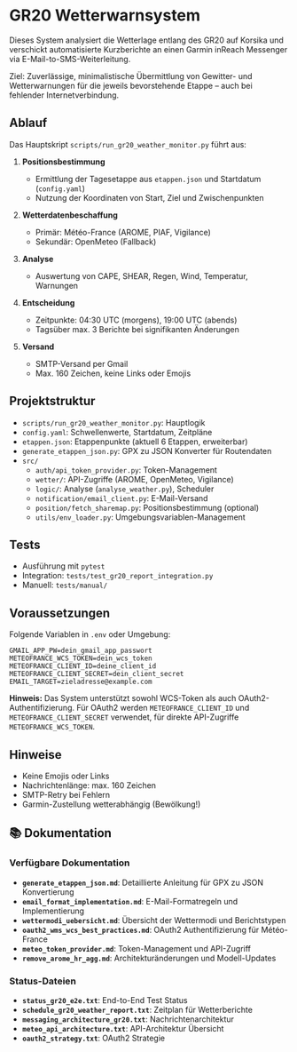 # GR20 Wetterwarnsystem

Dieses System analysiert die Wetterlage entlang des GR20 auf Korsika und verschickt automatisierte Kurzberichte an einen Garmin inReach Messenger via E-Mail-to-SMS-Weiterleitung.

Ziel: Zuverlässige, minimalistische Übermittlung von Gewitter- und Wetterwarnungen für die jeweils bevorstehende Etappe – auch bei fehlender Internetverbindung.

## Ablauf

Das Hauptskript `scripts/run_gr20_weather_monitor.py` führt aus:

1. **Positionsbestimmung**
   - Ermittlung der Tagesetappe aus `etappen.json` und Startdatum (`config.yaml`)
   - Nutzung der Koordinaten von Start, Ziel und Zwischenpunkten

2. **Wetterdatenbeschaffung**
   - Primär: Météo-France (AROME, PIAF, Vigilance)
   - Sekundär: OpenMeteo (Fallback)

3. **Analyse**
   - Auswertung von CAPE, SHEAR, Regen, Wind, Temperatur, Warnungen

4. **Entscheidung**
   - Zeitpunkte: 04:30 UTC (morgens), 19:00 UTC (abends)
   - Tagsüber max. 3 Berichte bei signifikanten Änderungen

5. **Versand**
   - SMTP-Versand per Gmail
   - Max. 160 Zeichen, keine Links oder Emojis

## Projektstruktur

- `scripts/run_gr20_weather_monitor.py`: Hauptlogik
- `config.yaml`: Schwellenwerte, Startdatum, Zeitpläne
- `etappen.json`: Etappenpunkte (aktuell 6 Etappen, erweiterbar)
- `generate_etappen_json.py`: GPX zu JSON Konverter für Routendaten
- `src/`
  - `auth/api_token_provider.py`: Token-Management
  - `wetter/`: API-Zugriffe (AROME, OpenMeteo, Vigilance)
  - `logic/`: Analyse (`analyse_weather.py`), Scheduler
  - `notification/email_client.py`: E-Mail-Versand
  - `position/fetch_sharemap.py`: Positionsbestimmung (optional)
  - `utils/env_loader.py`: Umgebungsvariablen-Management

## Tests

- Ausführung mit `pytest`
- Integration: `tests/test_gr20_report_integration.py`
- Manuell: `tests/manual/`

## Voraussetzungen

Folgende Variablen in `.env` oder Umgebung:

    GMAIL_APP_PW=dein_gmail_app_passwort
    METEOFRANCE_WCS_TOKEN=dein_wcs_token
    METEOFRANCE_CLIENT_ID=deine_client_id
    METEOFRANCE_CLIENT_SECRET=dein_client_secret
    EMAIL_TARGET=zieladresse@example.com

**Hinweis:** Das System unterstützt sowohl WCS-Token als auch OAuth2-Authentifizierung. Für OAuth2 werden `METEOFRANCE_CLIENT_ID` und `METEOFRANCE_CLIENT_SECRET` verwendet, für direkte API-Zugriffe `METEOFRANCE_WCS_TOKEN`.

## Hinweise

- Keine Emojis oder Links
- Nachrichtenlänge: max. 160 Zeichen
- SMTP-Retry bei Fehlern
- Garmin-Zustellung wetterabhängig (Bewölkung!)

## 📚 Dokumentation

### Verfügbare Dokumentation

- **`generate_etappen_json.md`**: Detaillierte Anleitung für GPX zu JSON Konvertierung
- **`email_format_implementation.md`**: E-Mail-Formatregeln und Implementierung
- **`wettermodi_uebersicht.md`**: Übersicht der Wettermodi und Berichtstypen
- **`oauth2_wms_wcs_best_practices.md`**: OAuth2 Authentifizierung für Météo-France
- **`meteo_token_provider.md`**: Token-Management und API-Zugriff
- **`remove_arome_hr_agg.md`**: Architekturänderungen und Modell-Updates

### Status-Dateien

- **`status_gr20_e2e.txt`**: End-to-End Test Status
- **`schedule_gr20_weather_report.txt`**: Zeitplan für Wetterberichte
- **`messaging_architecture_gr20.txt`**: Nachrichtenarchitektur
- **`meteo_api_architecture.txt`**: API-Architektur Übersicht
- **`oauth2_strategy.txt`**: OAuth2 Strategie